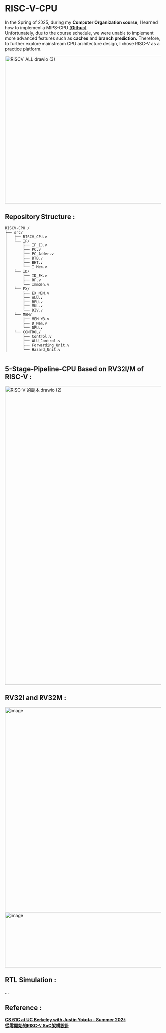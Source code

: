 # RISC-V-CPU
In the Spring of 2025, during my **Computer Organization course**, I learned how to implement a MIPS-CPU [(**Github**)](https://github.com/akira2963753/MIPS-5-stage-pipelined-CPU)   
Unfortunately, due to the course schedule, we were unable to implement more advanced features such as **caches** and **branch prediction.** Therefore, to further explore mainstream CPU architecture design, I chose RISC-V as a practice platform.  
  
<img width="617.4" height="477.4" alt="RISCV_ALL drawio (3)" src="https://github.com/user-attachments/assets/9d67d304-47b1-4591-be26-7a1e44f2c6ed" />   

## Repository Structure :
```
RISCV-CPU /
├── src/     
│   ├── RISCV_CPU.v
│   └── IF/
│       ├── IF_ID.v
│       ├── PC.v
│       ├── PC_Adder.v
│       ├── BTB.v
│       ├── BHT.v
│       └── I_Mem.v
│   └── ID/
│       ├── ID_EX.v
│       ├── RF.v
│       └── ImmGen.v
│   └── EX/
│       ├── EX_MEM.v
│       ├── ALU.v
│       ├── BPU.v
│       ├── MUL.v
│       └── DIV.v         
│   └── MEM/
│       ├── MEM_WB.v
│       ├── D_Mem.v
│       └── DPU.v
│   └── CONTROL/
│       ├── Control.v
│       ├── ALU_Control.v
│       ├── Forwarding_Unit.v
│       └── Hazard_Unit.v   
      
```  
   
## 5-Stage-Pipeline-CPU Based on RV32I/M of RISC-V  :    
<img width="2147" height="964" alt="RISC-V 的副本 drawio (2)" src="https://github.com/user-attachments/assets/8f9f5783-ba46-4b96-a9de-866a14257a65" />  

## RV32I and RV32M :  
<img width="570" height="662" alt="image" src="https://github.com/user-attachments/assets/17bd8742-7456-4b52-8ced-78caf17fa577" />  
<img width="570" height="177" alt="image" src="https://github.com/user-attachments/assets/79486f22-eb21-4a10-b238-a6f51e0e17cb" />

## RTL Simulation :  
...  

## Reference :  
[**CS 61C at UC Berkeley with Justin Yokota - Summer 2025**](https://cs61c.org/su25/)    
[**從零開始的RISC-V SoC架構設計**](https://hackmd.io/@w4K9apQGS8-NFtsnFXutfg/B1Re5uGa5#CPU%E6%9E%B6%E6%A7%8B)   
